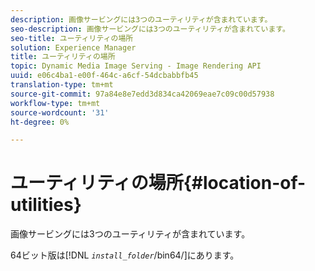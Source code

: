 ```yaml
---
description: 画像サービングには3つのユーティリティが含まれています。
seo-description: 画像サービングには3つのユーティリティが含まれています。
seo-title: ユーティリティの場所
solution: Experience Manager
title: ユーティリティの場所
topic: Dynamic Media Image Serving - Image Rendering API
uuid: e06c4ba1-e00f-464c-a6cf-54dcbabbfb45
translation-type: tm+mt
source-git-commit: 97a84e8e7edd3d834ca42069eae7c09c00d57938
workflow-type: tm+mt
source-wordcount: '31'
ht-degree: 0%

---
```



# ユーティリティの場所{#location-of-utilities}

画像サービングには3つのユーティリティが含まれています。

64ビット版は&#x200B;[!DNL *`install_folder`*/bin64/]にあります。
